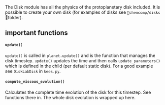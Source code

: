 The Disk module has all the physics of the protoplanetary disk included. It is possible to create your own disk (for examples of disks see `chemcomp/disks` folder). 

## important functions

#### `update()`
`update()` is called in `planet.update()` and is the function that manages the disk timestep. `update()` updates the time and then calls `update_parameters()` which is defined in the child (per default static disk). For a good example see `DiskLabDisk` in `kees.py`.

#### `compute_viscous_evolution()`
Calculates the complete time evolution of the disk for this timestep. See functions there in.
The whole disk evolution is wrapped up here.